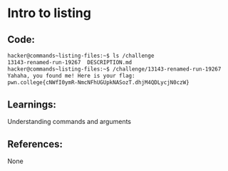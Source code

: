 # Intro to listing
## Code:
```bash
hacker@commands~listing-files:~$ ls /challenge
13143-renamed-run-19267  DESCRIPTION.md
hacker@commands~listing-files:~$ /challenge/13143-renamed-run-19267
Yahaha, you found me! Here is your flag:
pwn.college{cNWfI0ymR-NmcNFhUGUpkNASozT.dhjM4QDLycjN0czW}
```
## Learnings:
Understanding commands and arguments

## References:
None
